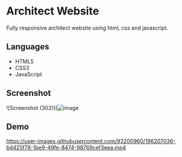 # Architect Website
Fully responsive architect website using html, css and javascript.

## Languages
- HTML5
- CSS3
- JavaScript

## Screenshot

![Screenshot (302)](![image](https://github.com/user-attachments/assets/c24cb4e4-2710-4a43-ad6f-eb47882a8120)


## Demo
https://user-images.githubusercontent.com/93200960/196207036-bd425f78-1be9-49fe-8474-98769cef3eea.mp4


